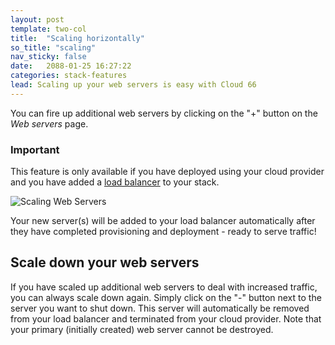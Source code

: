 ```yaml
---
layout: post
template: two-col
title:  "Scaling horizontally"
so_title: "scaling"
nav_sticky: false
date:   2088-01-25 16:27:22
categories: stack-features
lead: Scaling up your web servers is easy with Cloud 66
---
```


You can fire up additional web servers by clicking on the "+" button on the <i>Web servers</i> page.

<div class="notice">
		<h3>Important</h3>
		<p>This feature is only available if you have deployed using your cloud provider and you have added a <a href="/stack-features/load-balancers.html">load balancer</a> to your stack.</p>
</div>

![Scaling Web Servers](http://cdn.cloud66.com/images/help/server_scaling.png)

Your new server(s) will be added to your load balancer automatically after they have completed provisioning and deployment - ready to serve traffic!

## Scale down your web servers
If you have scaled up additional web servers to deal with increased traffic, you can always scale down again. Simply click on the "-" button next to the server you want to shut down. This server will automatically be removed from your load balancer and terminated from your cloud provider.
Note that your primary (initially created) web server cannot be destroyed.
